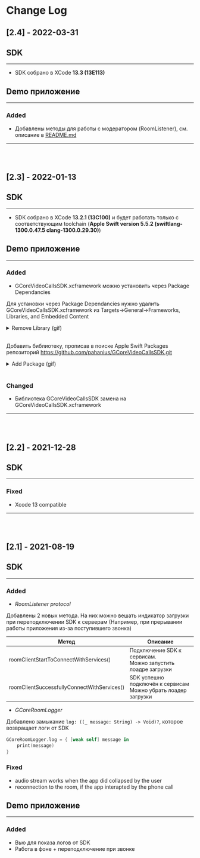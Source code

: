 
# Change Log

<!-- ## [2.2] - 2021-12-28 -->

<!-- ## SDK -->
<!-- ### Added -->
<!-- ### Changed -->
<!-- ### Fixed -->

<!-- ## Demo приложение -->
<!-- ### Added -->
<!-- ### Changed -->
<!-- ### Fixed -->

<!-- ---
<br><br> -->

## [2.4] - 2022-03-31

## SDK

---

- SDK собрано в XCode **13.3 (13E113)**

## Demo приложение

---

### Added

- Добавлены методы для работы с модератором (RoomListener), см. описание в [README.md](https://github.com/pahanius/gcorevideocallsdemo-ios#readme)

---
<br><br>
## [2.3] - 2022-01-13

## SDK

---

- SDK собрано в XCode **13.2.1 (13C100)** и будет работать только c соответствующим toolchain (**Apple Swift version 5.5.2 (swiftlang-1300.0.47.5 clang-1300.0.29.30)**)

## Demo приложение

---

### Added

- GCoreVideoCallsSDK.xcframework можно установить через Package Dependancies

Для установки через Package Dependancies нужно удалить GCoreVideoCallsSDK.xcframework из Targets->General->Frameworks, Libraries, and Embedded Content

<details>
  <summary>Remove Library (gif)</summary>

![Remove Library](images/1-remove-library.gif)

</details>
<br>

Добавить библиотеку, прописав в поиске Apple Swift Packages репозиторий https://github.com/pahanius/GCoreVideoCallsSDK.git

<details>
  <summary>Add Package (gif)</summary>

![Add Package](images/2-add-package.gif)

</details>
<br>

### Changed

- Библиотека GCoreVideoCallsSDK замена на GCoreVideoCallsSDK.xcframework

---
<br><br>
## [2.2] - 2021-12-28

## SDK

---

### Fixed

- Xcode 13 compatible
 
---
<br><br>
## [2.1] - 2021-08-19

## SDK

---
 
### Added

- *RoomListener protocol*

Добавлены 2 новых метода. На них можно вешать индикатор загрузки при переподключении SDK к серверам (Например, при прерывании работы приложения из-за поступившего звонка)

|Метод|Описание|
|-|-|
|roomClientStartToConnectWithServices()|Подключение SDK к сервисам.<br>Можно запустить лоадре загрузки|
|roomClientSuccessfullyConnectWithServices()|SDK успешно подключён к сервисам<br>Можно убрать лоадер загрузки|

- *GCoreRoomLogger*

Добавлено замыкание `log: ((_ message: String) -> Void)?`, которое возвращает логи от SDK

```swift
GCoreRoomLogger.log = { [weak self] message in
    print(message)
}
```
 
### Fixed

- audio stream works when the app did collapsed by the user
- reconnection to the room, if the app interapted by the phone call

## Demo приложение

---

### Added

- Вью для показа логов от SDK
- Работа в фоне + переподключение при звонке